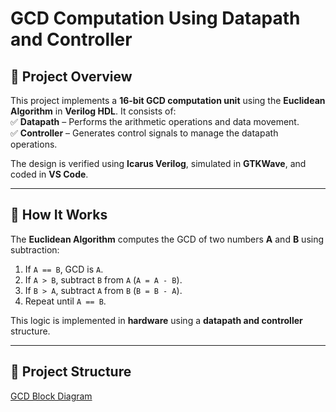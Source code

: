 # GCD Computation Using Datapath and Controller

## 📌 Project Overview  
This project implements a **16-bit GCD computation unit** using the **Euclidean Algorithm** in **Verilog HDL**. It consists of:  
✅ **Datapath** – Performs the arithmetic operations and data movement.  
✅ **Controller** – Generates control signals to manage the datapath operations.

The design is verified using **Icarus Verilog**, simulated in **GTKWave**, and coded in **VS Code**.

---

## 🔧 **How It Works**  
The **Euclidean Algorithm** computes the GCD of two numbers **A** and **B** using subtraction:  
1. If `A == B`, GCD is `A`.  
2. If `A > B`, subtract `B` from `A` (`A = A - B`).  
3. If `B > A`, subtract `A` from `B` (`B = B - A`).  
4. Repeat until `A == B`.  

This logic is implemented in **hardware** using a **datapath and controller** structure.  

---

## 📜 **Project Structure**

[GCD Block Diagram](https://github.com/RakshithKothuru/GCD-Computation/blob/main/Datapaths-of-GCD-processor.png?raw=true)
